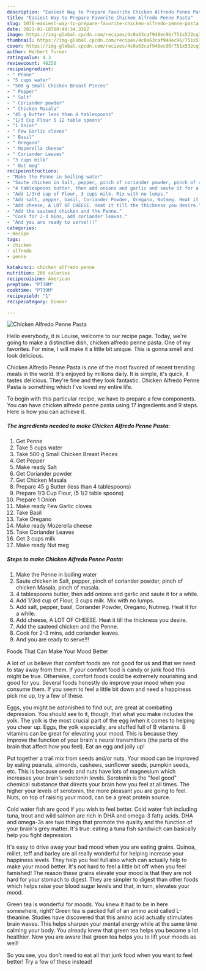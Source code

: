 ```yaml
---
description: "Easiest Way to Prepare Favorite Chicken Alfredo Penne Pasta"
title: "Easiest Way to Prepare Favorite Chicken Alfredo Penne Pasta"
slug: 1076-easiest-way-to-prepare-favorite-chicken-alfredo-penne-pasta
date: 2021-01-18T00:49:34.330Z
image: https://img-global.cpcdn.com/recipes/4c0a63caf948ec96/751x532cq70/chicken-alfredo-penne-pasta-recipe-main-photo.jpg
thumbnail: https://img-global.cpcdn.com/recipes/4c0a63caf948ec96/751x532cq70/chicken-alfredo-penne-pasta-recipe-main-photo.jpg
cover: https://img-global.cpcdn.com/recipes/4c0a63caf948ec96/751x532cq70/chicken-alfredo-penne-pasta-recipe-main-photo.jpg
author: Herbert Turner
ratingvalue: 4.3
reviewcount: 48258
recipeingredient:
- " Penne"
- "5 cups water"
- "500 g Small Chicken Breast Pieces"
- " Pepper"
- " Salt"
- " Coriander powder"
- " Chicken Masala"
- "45 g Butter less than 4 tablespoons"
- "1/3 Cup Flour 5 12 table spoons"
- "1 Onion"
- " Few Garlic cloves"
- " Basil"
- " Oregano"
- " Mozerella cheese"
- " Coriander Leaves"
- "3 cups milk"
- " Nut meg"
recipeinstructions:
- "Make the Penne in boiling water"
- "Saute chicken in Salt, pepper, pinch of coriander powder, pinch of chicken Masala, pinch of masala."
- "4 tablespoons butter, then add onions and garlic and saute it for a while."
- "Add 1/3rd cup of Flour, 3 cups milk. Mix with no lumps."
- "Add salt, pepper, basil, Coriander Powder, Oregano, Nutmeg. Heat it for a while."
- "Add cheese, A LOT OF CHEESE. Heat it till the thickness you desire."
- "Add the sauteed chicken and the Penne."
- "Cook for 2-3 mins, add coriander leaves."
- "And you are ready to serve!!!"
categories:
- Recipe
tags:
- chicken
- alfredo
- penne

katakunci: chicken alfredo penne 
nutrition: 206 calories
recipecuisine: American
preptime: "PT30M"
cooktime: "PT39M"
recipeyield: "1"
recipecategory: Dinner

---
```



![Chicken Alfredo Penne Pasta](https://img-global.cpcdn.com/recipes/4c0a63caf948ec96/751x532cq70/chicken-alfredo-penne-pasta-recipe-main-photo.jpg)

Hello everybody, it is Louise, welcome to our recipe page. Today, we're going to make a distinctive dish, chicken alfredo penne pasta. One of my favorites. For mine, I will make it a little bit unique. This is gonna smell and look delicious.



Chicken Alfredo Penne Pasta is one of the most favored of recent trending meals in the world. It's enjoyed by millions daily. It is simple, it's quick, it tastes delicious. They're fine and they look fantastic. Chicken Alfredo Penne Pasta is something which I've loved my entire life.


To begin with this particular recipe, we have to prepare a few components. You can have chicken alfredo penne pasta using 17 ingredients and 9 steps. Here is how you can achieve it.

<!--inarticleads1-->

##### The ingredients needed to make Chicken Alfredo Penne Pasta:

1. Get  Penne
1. Take 5 cups water
1. Take 500 g Small Chicken Breast Pieces
1. Get  Pepper
1. Make ready  Salt
1. Get  Coriander powder
1. Get  Chicken Masala
1. Prepare 45 g Butter (less than 4 tablespoons)
1. Prepare 1/3 Cup Flour, (5 1/2 table spoons)
1. Prepare 1 Onion
1. Make ready  Few Garlic cloves
1. Take  Basil
1. Take  Oregano
1. Make ready  Mozerella cheese
1. Take  Coriander Leaves
1. Get 3 cups milk
1. Make ready  Nut meg




<!--inarticleads2-->

##### Steps to make Chicken Alfredo Penne Pasta:

1. Make the Penne in boiling water
1. Saute chicken in Salt, pepper, pinch of coriander powder, pinch of chicken Masala, pinch of masala.
1. 4 tablespoons butter, then add onions and garlic and saute it for a while.
1. Add 1/3rd cup of Flour, 3 cups milk. Mix with no lumps.
1. Add salt, pepper, basil, Coriander Powder, Oregano, Nutmeg. Heat it for a while.
1. Add cheese, A LOT OF CHEESE. Heat it till the thickness you desire.
1. Add the sauteed chicken and the Penne.
1. Cook for 2-3 mins, add coriander leaves.
1. And you are ready to serve!!!




Foods That Can Make Your Mood Better


A lot of us believe that comfort foods are not good for us and that we need to stay away from them. If your comfort food is candy or junk food this might be true. Otherwise, comfort foods could be extremely nourishing and good for you. Several foods honestly do improve your mood when you consume them. If you seem to feel a little bit down and need a happiness pick me up, try a few of these.

Eggs, you might be astonished to find out, are great at combating depression. You should see to it, though, that what you make includes the yolk. The yolk is the most crucial part of the egg iwhen it comes to helping you cheer up. Eggs, the yolk especially, are stuffed full of B vitamins. B vitamins can be great for elevating your mood. This is because they improve the function of your brain's neural transmitters (the parts of the brain that affect how you feel). Eat an egg and jolly up!

Put together a trail mix from seeds and/or nuts. Your mood can be improved by eating peanuts, almonds, cashews, sunflower seeds, pumpkin seeds, etc. This is because seeds and nuts have lots of magnesium which increases your brain's serotonin levels. Serotonin is the "feel good" chemical substance that directs your brain how you feel at all times. The higher your levels of serotonin, the more pleasant you are going to feel. Nuts, on top of raising your mood, can be a great protein source.

Cold water fish are good if you wish to feel better. Cold water fish including tuna, trout and wild salmon are rich in DHA and omega-3 fatty acids. DHA and omega-3s are two things that promote the quality and the function of your brain's grey matter. It's true: eating a tuna fish sandwich can basically help you fight depression. 

It's easy to drive away your bad mood when you are eating grains. Quinoa, millet, teff and barley are all really wonderful for helping increase your happiness levels. They help you feel full also which can actually help to make your mood better. It's not hard to feel a little bit off when you feel famished! The reason these grains elevate your mood is that they are not hard for your stomach to digest. They are simpler to digest than other foods which helps raise your blood sugar levels and that, in turn, elevates your mood.

Green tea is wonderful for moods. You knew it had to be in here somewhere, right? Green tea is packed full of an amino acid called L-theanine. Studies have discovered that this amino acid actually stimulates brain waves. This helps sharpen your mental energy while at the same time calming your body. You already knew that green tea helps you become a lot healthier. Now you are aware that green tea helps you to lift your moods as well!

So you see, you don't need to eat all that junk food when you want to feel better! Try a few of these instead!

